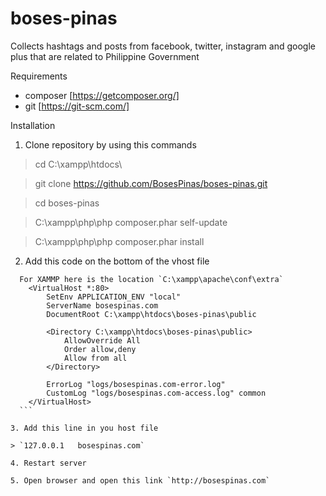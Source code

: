 # boses-pinas
Collects hashtags and posts from facebook, twitter, instagram and google plus that are related to Philippine Government

Requirements
* composer [https://getcomposer.org/]
* git [https://git-scm.com/]

Installation

1. Clone repository by using this commands

  > cd C:\xampp\htdocs\
  
  > git clone https://github.com/BosesPinas/boses-pinas.git
  
  > cd boses-pinas
  
  > C:\xampp\php\php composer.phar self-update
  
  > C:\xampp\php\php composer.phar install

2. Add this code on the bottom of the vhost file

  ```
    For XAMMP here is the location `C:\xampp\apache\conf\extra`
      <VirtualHost *:80>
          SetEnv APPLICATION_ENV "local"
          ServerName bosespinas.com
          DocumentRoot C:\xampp\htdocs\boses-pinas\public
      
          <Directory C:\xampp\htdocs\boses-pinas\public>
              AllowOverride All
              Order allow,deny
              Allow from all
          </Directory>
      
          ErrorLog "logs/bosespinas.com-error.log"
          CustomLog "logs/bosespinas.com-access.log" common
      </VirtualHost>
    ```
    
3. Add this line in you host file

  > `127.0.0.1   bosespinas.com`
  
4. Restart server

5. Open browser and open this link `http://bosespinas.com`
  

